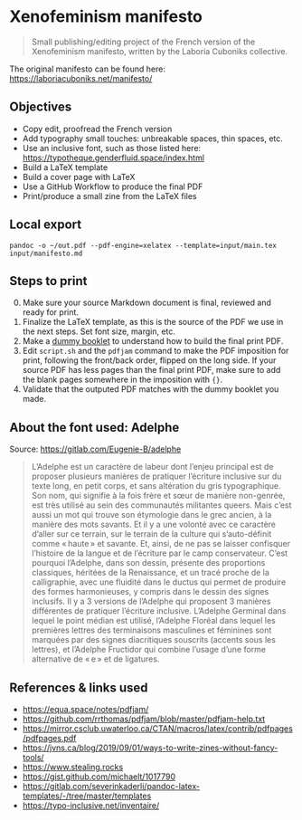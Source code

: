 # Xenofeminism manifesto

> Small publishing/editing project of the French version of the Xenofeminism manifesto, written by the Laboria Cuboniks collective.

The original manifesto can be found here: https://laboriacuboniks.net/manifesto/

## Objectives

- Copy edit, proofread the French version
- Add typography small touches: unbreakable spaces, thin spaces, etc.
- Use an inclusive font, such as those listed here: https://typotheque.genderfluid.space/index.html
- Build a LaTeX template
- Build a cover page with LaTeX
- Use a GitHub Workflow to produce the final PDF
- Print/produce a small zine from the LaTeX files

## Local export

`pandoc -o ~/out.pdf --pdf-engine=xelatex --template=input/main.tex input/manifesto.md`

## Steps to print

0. Make sure your source Markdown document is final, reviewed and ready for print.
1. Finalize the LaTeX template, as this is the source of the PDF we use in the next steps. Set font size, margin, etc.
2. Make a [dummy booklet](https://www.torontomu.ca/~wdp/imposition/dummy.html) to understand how to build the final print PDF.
3. Edit `script.sh` and the `pdfjam` command to make the PDF imposition for print, following the front/back order, flipped on the long side. If your source PDF has less pages than the final print PDF, make sure to add the blank pages somewhere in the imposition with `{}`.
4. Validate that the outputed PDF matches with the dummy booklet you made.

## About the font used: Adelphe

Source: https://gitlab.com/Eugenie-B/adelphe

> L’Adelphe est un caractère de labeur dont l’enjeu principal est de proposer plusieurs manières de pratiquer l’écriture inclusive sur du texte long, en petit corps, et sans altération du gris typographique. Son nom, qui signifie à la fois frère et sœur de manière non-genrée, est très utilisé au sein des communautés militantes queers. Mais c’est aussi un mot qui trouve son étymologie dans le grec ancien, à la manière des mots savants. Et il y a une volonté avec ce caractère d’aller sur ce terrain, sur le terrain de la culture qui s’auto-définit comme « haute » et savante. Et, ainsi, de ne pas se laisser confisquer l’histoire de la langue et de l’écriture par le camp conservateur. C’est pourquoi l’Adelphe, dans son dessin, présente des proportions classiques, héritées de la Renaissance, et un tracé proche de la calligraphie, avec une fluidité dans le ductus qui permet de produire des formes harmonieuses, y compris dans le dessin des signes inclusifs. Il y a 3 versions de l’Adelphe qui proposent 3 manières différentes de pratiquer l’écriture inclusive. L’Adelphe Germinal dans lequel le point médian est utilisé, l’Adelphe Floréal dans lequel les premières lettres des terminaisons masculines et féminines sont marquées par des signes diacritiques souscrits (accents sous les lettres), et l’Adelphe Fructidor qui combine l’usage d’une forme alternative de « e » et de ligatures.

## References & links used

- https://equa.space/notes/pdfjam/
- https://github.com/rrthomas/pdfjam/blob/master/pdfjam-help.txt
- https://mirror.csclub.uwaterloo.ca/CTAN/macros/latex/contrib/pdfpages/pdfpages.pdf
- https://jvns.ca/blog/2019/09/01/ways-to-write-zines-without-fancy-tools/
- https://www.stealing.rocks
- https://gist.github.com/michaelt/1017790
- https://gitlab.com/severinkaderli/pandoc-latex-templates/-/tree/master/templates
- https://typo-inclusive.net/inventaire/
